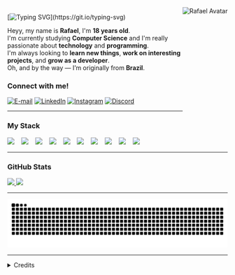 <img align="right" alt="Rafael Avatar" height="300px" src="https://i.makeagif.com/media/11-07-2023/fIw8Hq.gif">

[![Typing SVG](https://readme-typing-svg.demolab.com?font=Fira+Code&weight=800&size=30&pause=1000&color=70A5FD&width=435&lines=Heyy%2C+I'm+Rafael+!)](https://git.io/typing-svg)

<p align="left">
Heyy, my name is <strong>Rafael</strong>, I'm <strong>18 years old</strong>.<br>
I'm currently studying <strong>Computer Science</strong> and I'm really passionate about <strong>technology</strong> and <strong>programming</strong>.<br>
I'm always looking to <strong>learn new things</strong>, <strong>work on interesting projects</strong>, and <strong>grow as a developer</strong>.<br>
Oh, and by the way — I’m originally from <strong>Brazil</strong>.
</p>



<h3 align="left">Connect with me!</h3>

[![E-mail](https://img.shields.io/badge/-Gmail-000?style=for-the-badge&logo=gmail&logoColor=70A5FD)](mailto:rr65887@gmail.com)
[![LinkedIn](https://img.shields.io/badge/-LinkedIn-000?style=for-the-badge&logo=linkedin&logoColor=70A5FD)](https://www.linkedin.com/in/rafael-alonso-rodrigues-84a6a51b9)
[![Instagram](https://img.shields.io/badge/-Instagram-000?style=for-the-badge&logo=instagram&logoColor=70A5FD)](https://www.instagram.com/rafaa.rodriguesz/)
[![Discord](https://img.shields.io/badge/-Discord-000?style=for-the-badge&logo=discord&logoColor=70A5FD)](https://discord.gg/3s2nnAfu)

---

<h3 align="left">My Stack</h3>

<div align="left">
  <img src="https://cdn.jsdelivr.net/gh/devicons/devicon/icons/html5/html5-original.svg" height="25" />
  <img width="8"/>
  <img src="https://cdn.jsdelivr.net/gh/devicons/devicon/icons/css3/css3-original.svg" height="25" />
  <img width="8"/>
  <img src="https://cdn.jsdelivr.net/gh/devicons/devicon/icons/javascript/javascript-plain.svg" height="25" />
  <img width="8"/>
  <img src="https://cdn.jsdelivr.net/gh/devicons/devicon/icons/typescript/typescript-plain.svg" height="25" />
  <img width="8"/>
  <img src="https://cdn.jsdelivr.net/gh/devicons/devicon/icons/react/react-original.svg" height="25" />
  <img width="8"/>
  <img src="https://cdn.jsdelivr.net/gh/devicons/devicon/icons/nodejs/nodejs-original-wordmark.svg" height="25" />
  <img width="8"/>
  <img src="https://cdn.jsdelivr.net/gh/devicons/devicon/icons/python/python-original.svg" height="25" />
  <img width="8"/>
  <img src="https://cdn.jsdelivr.net/gh/devicons/devicon/icons/mysql/mysql-original.svg" height="25" />
  <img width="8"/>
  <img src="https://cdn.jsdelivr.net/gh/devicons/devicon/icons/cplusplus/cplusplus-original.svg" height="25" />
  <img width="8"/>
  <img src="https://cdn.jsdelivr.net/gh/devicons/devicon/icons/git/git-original.svg" height="25" />
</div>

---

<h3>GitHub Stats</h3>


<a href="https://github.com/rafaarodriguesz2">
  <img height="180em" src="https://github-readme-stats.vercel.app/api?username=rafaarodriguesz2&show_icons=true&theme=tokyonight&include_all_commits=true&count_private=true"/>
</a>

<a href="https://github.com/rafaarodriguesz2">
  <img height="180em" src="https://github-readme-stats.vercel.app/api/top-langs/?username=rafaarodriguesz2&layout=compact&langs_count=8&theme=tokyonight"/>
</a>

---

<picture>
  <source media="(prefers-color-scheme: dark)" srcset="https://raw.githubusercontent.com/rafaarodriguesz2/rafaarodriguesz2/output/github-contribution-grid-snake-dark.svg">
  <source media="(prefers-color-scheme: light)" srcset="https://raw.githubusercontent.com/rafaarodriguesz2/rafaarodriguesz2/output/github-contribution-grid-snake.svg">
  <img alt="github contribution grid snake animation" src="https://raw.githubusercontent.com/rafaarodriguesz2/rafaarodriguesz2/output/github-contribution-grid-snake.svg">
</picture>

---

<details align="left">
  <summary>Credits</summary> 
  <ul>
    <li>Badges by <a href="https://shields.io/">shields.io</a></li>
    <li>GitHub Stats by <a href="https://github.com/anuraghazra/github-readme-stats">anuraghazra</a></li>
    <li>Snake animation by <a href="https://github.com/Platane/snk">Platane</a></li>
  </ul>
  <div align="right">Made by <a href="https://github.com/rafaarodriguesz2">Rafael Rodrigues</a>.</div>
</details>
